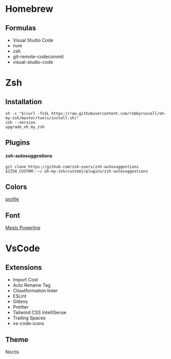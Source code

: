 # Homebrew 
## Formulas
- Visual Studio Code
- nvm
- zsh
- git-remote-codecommit
- visual-studio-code

# Zsh 
## Installation
```
sh -c "$(curl -fsSL https://raw.githubusercontent.com/robbyrussell/oh-my-zsh/master/tools/install.sh)"
zsh --version
upgrade_oh_my_zsh
```

## Plugins 
#### zsh-autosuggestions
```git clone https://github.com/zsh-users/zsh-autosuggestions ${ZSH_CUSTOM:-~/.oh-my-zsh/custom}/plugins/zsh-autosuggestions```

## Colors 
[profile](default.json)

## Font 
[Meslo Powerline](https://github.com/powerline/fonts/blob/master/Meslo%20Dotted/Meslo%20LG%20S%20DZ%20Regular%20for%20Powerline.ttf)

# VsCode
## Extensions
- Import Cost
- Auto Rename Tag
- Cloudformation linter
- ESLint
- Gitlens
- Prettier
- Tailwind CSS IntelliSense
- Trailing Spaces
- vs-code-icons

## Theme
Noctis
